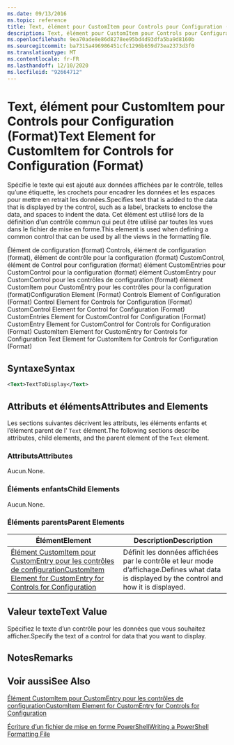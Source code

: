 ```yaml
---
ms.date: 09/13/2016
ms.topic: reference
title: Text, élément pour CustomItem pour Controls pour Configuration (Format)
description: Text, élément pour CustomItem pour Controls pour Configuration (Format)
ms.openlocfilehash: 9ea70ade8e86d8278ee95bd4d93dfa5ba9d8160b
ms.sourcegitcommit: ba7315a496986451cfc1296b659d73ea2373d3f0
ms.translationtype: MT
ms.contentlocale: fr-FR
ms.lasthandoff: 12/10/2020
ms.locfileid: "92664712"
---
```

# <a name="text-element-for-customitem-for-controls-for-configuration-format"></a><span data-ttu-id="26245-103">Text, élément pour CustomItem pour Controls pour Configuration (Format)</span><span class="sxs-lookup"><span data-stu-id="26245-103">Text Element for CustomItem for Controls for Configuration (Format)</span></span>

<span data-ttu-id="26245-104">Spécifie le texte qui est ajouté aux données affichées par le contrôle, telles qu’une étiquette, les crochets pour encadrer les données et les espaces pour mettre en retrait les données.</span><span class="sxs-lookup"><span data-stu-id="26245-104">Specifies text that is added to the data that is displayed by the control, such as a label, brackets to enclose the data, and spaces to indent the data.</span></span> <span data-ttu-id="26245-105">Cet élément est utilisé lors de la définition d’un contrôle commun qui peut être utilisé par toutes les vues dans le fichier de mise en forme.</span><span class="sxs-lookup"><span data-stu-id="26245-105">This element is used when defining a common control that can be used by all the views in the formatting file.</span></span>

<span data-ttu-id="26245-106">Élément de configuration (format) Controls, élément de configuration (format), élément de contrôle pour la configuration (format) CustomControl, élément de Control pour configuration (format) élément CustomEntries pour CustomControl pour la configuration (format) élément CustomEntry pour CustomControl pour les contrôles de configuration (format) élément CustomItem pour CustomEntry pour les contrôles pour la configuration (format)</span><span class="sxs-lookup"><span data-stu-id="26245-106">Configuration Element (Format) Controls Element of Configuration (Format) Control Element for Controls for Configuration (Format) CustomControl Element for Control for Configuration (Format) CustomEntries Element for CustomControl for Configuration (Format) CustomEntry Element for CustomControl for Controls for Configuration (Format) CustomItem Element for CustomEntry for Controls for Configuration Text Element for CustomItem for Controls for Configuration (Format)</span></span>

## <a name="syntax"></a><span data-ttu-id="26245-107">Syntaxe</span><span class="sxs-lookup"><span data-stu-id="26245-107">Syntax</span></span>

```xml
<Text>TextToDisplay</Text>
```

## <a name="attributes-and-elements"></a><span data-ttu-id="26245-108">Attributs et éléments</span><span class="sxs-lookup"><span data-stu-id="26245-108">Attributes and Elements</span></span>

<span data-ttu-id="26245-109">Les sections suivantes décrivent les attributs, les éléments enfants et l’élément parent de l' `Text` élément.</span><span class="sxs-lookup"><span data-stu-id="26245-109">The following sections describe attributes, child elements, and the parent element of the `Text` element.</span></span>

### <a name="attributes"></a><span data-ttu-id="26245-110">Attributs</span><span class="sxs-lookup"><span data-stu-id="26245-110">Attributes</span></span>

<span data-ttu-id="26245-111">Aucun.</span><span class="sxs-lookup"><span data-stu-id="26245-111">None.</span></span>

### <a name="child-elements"></a><span data-ttu-id="26245-112">Éléments enfants</span><span class="sxs-lookup"><span data-stu-id="26245-112">Child Elements</span></span>

<span data-ttu-id="26245-113">Aucun.</span><span class="sxs-lookup"><span data-stu-id="26245-113">None.</span></span>

### <a name="parent-elements"></a><span data-ttu-id="26245-114">Éléments parents</span><span class="sxs-lookup"><span data-stu-id="26245-114">Parent Elements</span></span>

|<span data-ttu-id="26245-115">Élément</span><span class="sxs-lookup"><span data-stu-id="26245-115">Element</span></span>|<span data-ttu-id="26245-116">Description</span><span class="sxs-lookup"><span data-stu-id="26245-116">Description</span></span>|
|-------------|-----------------|
|[<span data-ttu-id="26245-117">Élément CustomItem pour CustomEntry pour les contrôles de configuration</span><span class="sxs-lookup"><span data-stu-id="26245-117">CustomItem Element for CustomEntry for Controls for Configuration</span></span>](./customitem-element-for-customentry-for-controls-for-configuration-format.md)|<span data-ttu-id="26245-118">Définit les données affichées par le contrôle et leur mode d’affichage.</span><span class="sxs-lookup"><span data-stu-id="26245-118">Defines what data is displayed by the control and how it is displayed.</span></span>|

## <a name="text-value"></a><span data-ttu-id="26245-119">Valeur texte</span><span class="sxs-lookup"><span data-stu-id="26245-119">Text Value</span></span>

<span data-ttu-id="26245-120">Spécifiez le texte d’un contrôle pour les données que vous souhaitez afficher.</span><span class="sxs-lookup"><span data-stu-id="26245-120">Specify the text of a control for data that you want to display.</span></span>

## <a name="remarks"></a><span data-ttu-id="26245-121">Notes</span><span class="sxs-lookup"><span data-stu-id="26245-121">Remarks</span></span>

## <a name="see-also"></a><span data-ttu-id="26245-122">Voir aussi</span><span class="sxs-lookup"><span data-stu-id="26245-122">See Also</span></span>

[<span data-ttu-id="26245-123">Élément CustomItem pour CustomEntry pour les contrôles de configuration</span><span class="sxs-lookup"><span data-stu-id="26245-123">CustomItem Element for CustomEntry for Controls for Configuration</span></span>](./customitem-element-for-customentry-for-controls-for-configuration-format.md)

[<span data-ttu-id="26245-124">Écriture d’un fichier de mise en forme PowerShell</span><span class="sxs-lookup"><span data-stu-id="26245-124">Writing a PowerShell Formatting File</span></span>](./writing-a-powershell-formatting-file.md)
